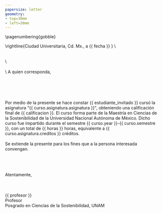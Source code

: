 ```yaml
---
papersize: letter
geometry:
- top=30mm
- left=30mm
---
```



\pagenumbering{gobble}

\rightline{Ciudad Universitaria, Cd. Mx., a {{ fecha }} }
\ 
\
\
\
\ 
\
\
\ 
A quien corresponda,
\
\
\
\
\
\
Por medio de la presente se hace constar {{ estudiante_invitado }} cursó la asignatura “{{ curso.asignatura.asignatura }}", obteniendo una calificación final de {{ calificacion }}. El curso forma parte de la Maestría en Ciencias de la Sostenibilidad de la Universidad Nacional Autónoma de México. Dicho curso fue impartido durante el semestre {{ curso.year }}-{{ curso.semestre }}, con un total de {{ horas }} horas, equivalente a {{ curso.asignatura.creditos }} créditos.
\
\
Se extiende la presente para los fines que a la persona interesada convengan.
\
\
\
\
\
Atentamente,
\
\
\
\
{{ profesor }}
\
Profesor
\
Posgrado en Ciencias de la Sostenibilidad, UNAM
